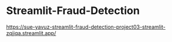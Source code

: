 # Streamlit-Fraud-Detection

https://sue-yavuz-streamlit-fraud-detection-project03-streamlit-zqjjqa.streamlit.app/ 
